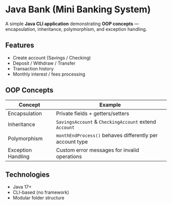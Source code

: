 # Java Bank (Mini Banking System)

A simple **Java CLI application** demonstrating **OOP concepts** — encapsulation, inheritance, polymorphism, and exception handling.

## Features
- Create account (Savings / Checking)
- Deposit / Withdraw / Transfer
- Transaction history
- Monthly interest / fees processing

## OOP Concepts
| Concept | Example |
|----------|----------|
| Encapsulation | Private fields + getters/setters |
| Inheritance | `SavingsAccount` & `CheckingAccount` extend `Account` |
| Polymorphism | `monthEndProcess()` behaves differently per account type |
| Exception Handling | Custom error messages for invalid operations |

## Technologies
- Java 17+
- CLI-based (no framework)
- Modular folder structure
